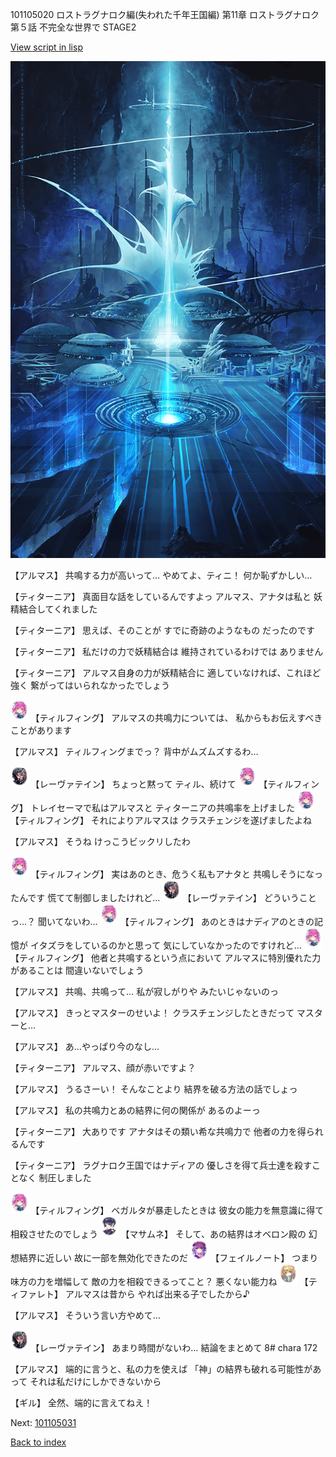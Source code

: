 101105020 ロストラグナロク編(失われた千年王国編) 第11章 ロストラグナロク 第５話 不完全な世界で STAGE2

[View script in lisp](../scripts/101105020.txt)

![profound.png](../images/backgrounds/profound.png)

【アルマス】
共鳴する力が高いって…
やめてよ、ティニ！
何か恥ずかしい…

【ティターニア】
真面目な話をしているんですよっ
アルマス、アナタは私と
妖精結合してくれました

【ティターニア】
思えば、そのことが
すでに奇跡のようなもの
だったのです

【ティターニア】
私だけの力で妖精結合は
維持されているわけでは
ありません

【ティターニア】
アルマス自身の力が妖精結合に
適していなければ、これほど強く
繋がってはいられなかったでしょう

<img src="../images/units/3101411.png" alt="3101411.png" height="34"/>
【ティルフィング】
アルマスの共鳴力については、
私からもお伝えすべきことがあります

【アルマス】
ティルフィングまでっ？
背中がムズムズするわ…

<img src="../images/units/3100211.png" alt="3100211.png" height="34"/>
【レーヴァテイン】
ちょっと黙って
ティル、続けて

<img src="../images/units/3101411.png" alt="3101411.png" height="34"/>
【ティルフィング】
トレイセーマで私はアルマスと
ティターニアの共鳴率を上げました

<img src="../images/units/3101411.png" alt="3101411.png" height="34"/>
【ティルフィング】
それによりアルマスは
クラスチェンジを遂げましたよね

【アルマス】
そうね
けっこうビックリしたわ

<img src="../images/units/3101411.png" alt="3101411.png" height="34"/>
【ティルフィング】
実はあのとき、危うく私もアナタと
共鳴しそうになったんです
慌てて制御しましたけれど…

<img src="../images/units/3100211.png" alt="3100211.png" height="34"/>
【レーヴァテイン】
どういうことっ…？
聞いてないわ…

<img src="../images/units/3101411.png" alt="3101411.png" height="34"/>
【ティルフィング】
あのときはナディアのときの記憶が
イタズラをしているのかと思って
気にしていなかったのですけれど…

<img src="../images/units/3101411.png" alt="3101411.png" height="34"/>
【ティルフィング】
他者と共鳴するという点において
アルマスに特別優れた力があることは
間違いないでしょう

【アルマス】
共鳴、共鳴って…
私が寂しがりや
みたいじゃないのっ

【アルマス】
きっとマスターのせいよ！
クラスチェンジしたときだって
マスターと…

【アルマス】
あ…やっぱり今のなし…

【ティターニア】
アルマス、顔が赤いですよ？

【アルマス】
うるさーい！
そんなことより
結界を破る方法の話でしょっ

【アルマス】
私の共鳴力とあの結界に何の関係が
あるのよーっ

【ティターニア】
大ありです
アナタはその類い希な共鳴力で
他者の力を得られるんです

【ティターニア】
ラグナロク王国ではナディアの
優しさを得て兵士達を殺すことなく
制圧しました

<img src="../images/units/3101411.png" alt="3101411.png" height="34"/>
【ティルフィング】
ベガルタが暴走したときは
彼女の能力を無意識に得て
相殺させたのでしょう

<img src="../images/units/3100111.png" alt="3100111.png" height="34"/>
【マサムネ】
そして、あの結界はオベロン殿の
幻想結界に近しい
故に一部を無効化できたのだ

<img src="../images/units/3401911.png" alt="3401911.png" height="34"/>
【フェイルノート】
つまり味方の力を増幅して
敵の力を相殺できるってこと？
悪くない能力ね

<img src="../images/units/3503211.png" alt="3503211.png" height="34"/>
【ティファレト】
アルマスは昔から
やれば出来る子でしたから♪

【アルマス】
そういう言い方やめて…

<img src="../images/units/3100211.png" alt="3100211.png" height="34"/>
【レーヴァテイン】
あまり時間がないわ…
結論をまとめて
8# chara 172

【アルマス】
端的に言うと、私の力を使えば
「神」の結界も破れる可能性があって
それは私だけにしかできないから

【ギル】
全然、端的に言えてねえ！

Next: [101105031](101105031.md)

[Back to index](index.md)
